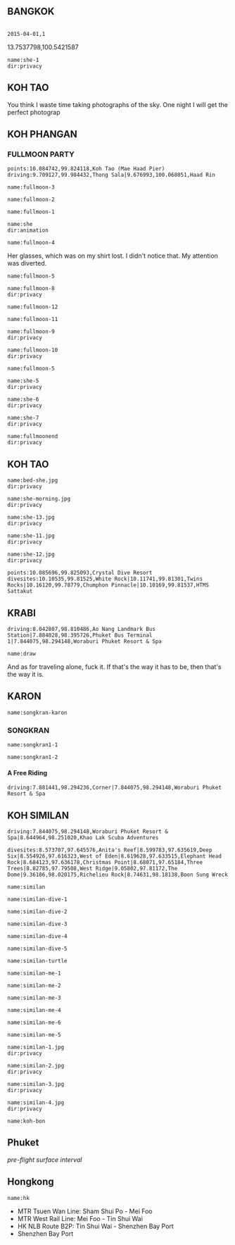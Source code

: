 ## BANGKOK

<a-flight flight="FD557" departure="CKG" destination="DMK" departure-time="2015-03-31 11:10" arrive-time="2015-03-31 13:20"></a-flight>

<a-hotel name="Baiyoke Sky Hotel" date="2015-03-31" nights="1"></a-hotel>

```hotel

2015-04-01,1
```

13.7537798,100.5421587

```<a-img>
name:she-1
dir:privacy
```

## KOH TAO

You think I waste time taking photographs of the sky.
One night I will get the perfect photograp

<a-hotel name="Ananda Villa" date="2015-04-03" nights="2"></a-hotel>

## KOH PHANGAN

### FULLMOON PARTY

```<a-map>
points:10.084742,99.824118,Koh Tao (Mae Haad Pier)
driving:9.709127,99.984432,Thong Sala|9.676993,100.068051,Haad Rin
```

```<a-img>
name:fullmoon-3
```

```<a-img>
name:fullmoon-2
```

```<a-img>
name:fullmoon-1
```

```<a-img>
name:she
dir:animation
```

```<a-img>
name:fullmoon-4
```

Her glasses, which was on my shirt lost. I didn't notice that. My attention was diverted.

<a-secret name="fullmoon"></a-secret>

```<a-img>
name:fullmoon-5
```

```<a-img>
name:fullmoon-8
dir:privacy
```

```<a-img>
name:fullmoon-12
```

```<a-img>
name:fullmoon-11
```

```<a-img>
name:fullmoon-9
dir:privacy
```

```<a-img>
name:fullmoon-10
dir:privacy
```

```<a-img>
name:fullmoon-5
```

```<a-img>
name:she-5
dir:privacy
```

```<a-img>
name:she-6
dir:privacy
```

```<a-img>
name:she-7
dir:privacy
```

```<a-img>
name:fullmoonend
dir:privacy
```

## KOH TAO

```<a-img>
name:bed-she.jpg
dir:privacy
```

```<a-img>
name:she-morning.jpg
dir:privacy
```

```<a-img>
name:she-13.jpg
dir:privacy
```

```<a-img>
name:she-11.jpg
dir:privacy
```

```<a-img>
name:she-12.jpg
dir:privacy
```

<a-hotel name="Crystal Dive Resort" date="2015-04-05" nights="4"></a-hotel>

<a-gallery :img="[{name:'moment1'},{name:'moment2'}]"></a-gallery>

```<a-map>
points:10.085696,99.825093,Crystal Dive Resort
divesites:10.10535,99.81525,White Rock|10.11741,99.81301,Twins Rocks|10.16120,99.78779,Chumphon Pinnacle|10.10169,99.81537,HTMS Sattakut
```

## KRABI

```<a-map>
driving:8.042807,98.810486,Ao Nang Landmark Bus Station|7.884028,98.395726,Phuket Bus Terminal 1|7.844075,98.294148,Woraburi Phuket Resort & Spa
```

```<a-img>
name:draw
```

<a-hotel name="Deevana Plaza Krabi Aonang" date="2015-04-9" nights="2"></a-hotel>

And as for traveling alone, fuck it. If that's the way it has to be, then that's the way it is.

## KARON

<a-hotel name="Woraburi Phuket Resort & Spa" date="2015-04-11" nights="4"></a-hotel>

```<a-img>
name:songkran-karon
```

### SONGKRAN

```<a-img>
name:songkran1-1
```

```<a-img>
name:songkran1-2
```

#### A Free Riding

```<a-map>
driving:7.881441,98.294236,Corner|7.844075,98.294148,Woraburi Phuket Resort & Spa
```

## KOH SIMILAN

```<a-map>
driving:7.844075,98.294148,Woraburi Phuket Resort & Spa|8.644964,98.251020,Khao Lak Scuba Adventures
```

```<a-map>
divesites:8.573707,97.645576,Anita's Reef|8.599783,97.635619,Deep Six|8.554926,97.616323,West of Eden|8.619628,97.633515,Elephant Head Rock|8.684123,97.636178,Christmas Point|8.68071,97.65184,Three Trees|8.82785,97.79508,West Ridge|9.05802,97.81172,The Dome|9.36186,98.020175,Richelieu Rock|8.74631,98.18138,Boon Sung Wreck
```

<a-carousel :img="[...Array.from(new Array(21)).map((_,i) =>({name:'fishbook-'+(i+1)}))]"></a-carousel>

```<a-img>
name:similan
```

```<a-img>
name:similan-dive-1
```

```<a-img>
name:similan-dive-2
```

```<a-img>
name:similan-dive-3
```

```<a-img>
name:similan-dive-4
```

```<a-img>
name:similan-dive-5
```

```<a-img>
name:similan-turtle
```

```<a-img>
name:similan-me-1
```

```<a-img>
name:similan-me-2
```

```<a-img>
name:similan-me-3
```

```<a-img>
name:similan-me-4
```

```<a-img>
name:similan-me-6
```

```<a-img>
name:similan-me-5
```

```<a-img>
name:similan-1.jpg
dir:privacy
```

```<a-img>
name:similan-2.jpg
dir:privacy
```

```<a-img>
name:similan-3.jpg
dir:privacy
```

```<a-img>
name:similan-4.jpg
dir:privacy
```

```<a-img>
name:koh-bon
```

## Phuket

_pre-flight surface interval_

<a-hotel name="Cozy Coco Apartment@Phuket Airport" date="2015-04-19" nights="2"></a-hotel>

<a-flight flight="UO764" departure="HKT" destination="HKG" departure-time="2015-04-21 02:55" arrive-time="2015-04-21 07:30"></a-flight>

## Hongkong

```<a-img>
name:hk
```

- MTR Tsuen Wan Line: Sham Shui Po - Mei Foo
- MTR West Rail Line: Mei Foo - Tin Shui Wai
- HK NLB Route B2P: Tin Shui Wai - Shenzhen Bay Port
- Shenzhen Bay Port
